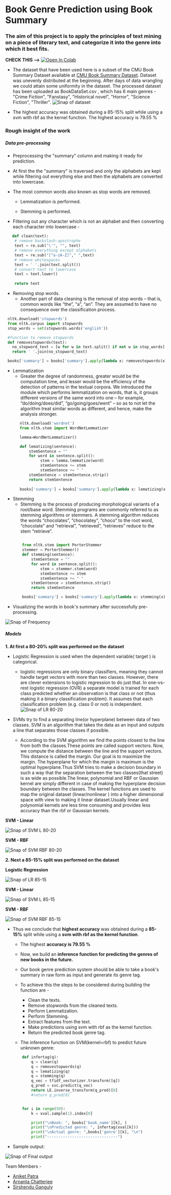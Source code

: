 # Book Genre Prediction using Book Summary
### The aim of this project is to apply the principles of text mining on a piece of literary text, and categorize it into the genre into which it best fits.

**CHECK THIS -->** [![Open In Colab](https://colab.research.google.com/assets/colab-badge.svg)](https://colab.research.google.com/github/Sirsho1997/Book-Genre-Prediction-using-Book-Summary/blob/master/BookGenrePrediction.ipynb)





- The dataset that have been used here is a subset of the CMU Book Summary Dataset available at [CMU Book Summary Dataset](http://www.cs.cmu.edu/~dbamman/booksummaries.html "CMU Book Summary Dataset"). Dataset was unevenly distributed at the beginning. After days of data wrangling we could attain some uniformity in the dataset. The processed dataset has been uploaded as BookDataSet.csv , which has 6 main genres - "Crime Fiction", "Fanstasy", "Historical novel", "Horror", "Science Fiction", "Thriller". 
 ![Snap of dataset](https://github.com/Sirsho1997/Book-Genre-Prediction-using-Book-Summary/blob/master/data_readme/dataset_snap.png)
 
 - The highest accuracy was obtained during a 85-15% split while using a svm with rbf as the kernel function. The highest accuracy is 79.55 %
 
 ### Rough insight of the work
 
 ##### Data pre-processing

- Preprocessing the "summary" column and making it ready for prediction.

- At first the the "summary" is traversed and only the alphabets are kept while filtering out everything else and then the alphabets are converted into lowercase.

- The most common words also known as stop words are removed.

  - Lemmatization is performed.

  - Stemming is performed.

- Filtering out any character which is not an alphabet and then converting each character into lowercase - 
```python
   def clean(text):
    # remove backslash-apostrophe 
    text = re.sub("\'", "", text) 
    # remove everything except alphabets 
    text = re.sub("[^a-zA-Z]"," ",text) 
    # remove whitespaces 
    text = ' '.join(text.split()) 
    # convert text to lowercase 
    text = text.lower() 
    
    return text
```

- Removing stop words.
  - Another part of data cleaning is the removal of stop words – that is, common words like “the”, “a”, “an”. They are assumed to have no consequence over the classification process.
 ```python
  nltk.download('stopwords')
  from nltk.corpus import stopwords
  stop_words = set(stopwords.words('english'))

  #function to remove stopwords
  def removestopwords(text):
    no_stopword_text = [w for w in text.split() if not w in stop_words]
    return ' '.join(no_stopword_text)

  books['summary'] = books['summary'].apply(lambda x: removestopwords(x))
 ```
- Lemmatization
   - Greater the degree of randomness, greater would be the computation time, and lesser would be the        efficiency of the detection of patterns in the textual corpora. We introduced the module which          performs lemmatization on words, that is, it groups different versions of the same word into one –      for example, “do/doing/does/did”, “go/going/goes/went” – so as to not let the algorithm treat          similar words as different, and hence, make the analysis stronger.
   ```python
      nltk.download('wordnet')
      from nltk.stem import WordNetLemmatizer

      lemma=WordNetLemmatizer()

      def lematizing(sentence):
          stemSentence = ""
          for word in sentence.split():
               stem = lemma.lemmatize(word)
               stemSentence += stem
               stemSentence += " "
          stemSentence = stemSentence.strip()
          return stemSentence
          
      books['summary'] = books['summary'].apply(lambda x: lematizing(x))
   ```
 -  Stemming
    - Stemming is the process of producing morphological variants of a root/base word. Stemming programs are commonly referred to as stemming algorithms or stemmers. A stemming algorithm reduces the words “chocolates”, “chocolatey”, “choco” to the root word, “chocolate” and “retrieval”, “retrieved”, “retrieves” reduce to the stem “retrieve”. 
    ```python
    
		from nltk.stem import PorterStemmer
		stemmer = PorterStemmer()
		def stemming(sentence):
    		stemSentence = ""
    		for word in sentence.split():
        		stem = stemmer.stem(word)
        		stemSentence += stem
        		stemSentence += " "
    		stemSentence = stemSentence.strip()
    		return stemSentence

		books['summary'] = books['summary'].apply(lambda x: stemming(x))
    ```
 - Visualizing the words in book's summary after successfully pre-processing.

![Snap of Frequency](https://github.com/Sirsho1997/Book-Genre-Prediction-using-Book-Summary/blob/master/data_readme/word_freq.png)

##### Models
**1. At first a 80-20% split was performed on the dataset**
  - Logistic Regression is used when the dependent variable( target ) is categorical.

    - logistic regressions are only binary classifiers, meaning they cannot handle target vectors with more than two classes. However, there are clever extensions to logistic regression to do just that. In one-vs-rest logistic regression (OVR) a separate model is trained for each class predicted whether an observation is that class or not (thus making it a binary classification problem). It assumes that each classification problem (e.g. class 0 or not) is independent.
    ![Snap of LR 80-20](https://github.com/Sirsho1997/Book-Genre-Prediction-using-Book-Summary/blob/master/data_readme/LR80_20.png)
   - SVMs try to find a separating line(or hyperplane) between data of two classes. SVM is an algorithm that takes the data as an input and outputs a line that separates those classes if possible.

     - According to the SVM algorithm we find the points closest to the line from both the classes.These points are called support vectors. Now, we compute the distance between the line and the support vectors. This distance is called the margin. Our goal is to maximize the margin. The hyperplane for which the margin is maximum is the optimal hyperplane.Thus SVM tries to make a decision boundary in such a way that the separation between the two classes(that street) is as wide as possible.The linear, polynomial and RBF or Gaussian kernel are simply different in case of making the hyperplane decision boundary between the classes. The kernel functions are used to map the original dataset (linear/nonlinear ) into a higher dimensional space with view to making it linear dataset.Usually linear and polynomial kernels are less time consuming and provides less accuracy than the rbf or Gaussian kernels.

**SVM - Linear**

![Snap of SVM L 80-20](https://github.com/Sirsho1997/Book-Genre-Prediction-using-Book-Summary/blob/master/data_readme/svm80_20.png)

**SVM - RBF**

![Snap of SVM RBF 80-20](https://github.com/Sirsho1997/Book-Genre-Prediction-using-Book-Summary/blob/master/data_readme/svm80_20.png)

**2. Next a 85-15% split was performed on the dataset**

**Logistic Regression**

![Snap of LR 85-15](https://github.com/Sirsho1997/Book-Genre-Prediction-using-Book-Summary/blob/master/data_readme/LR85_15.png)

**SVM - Linear**

![Snap of SVM L 85-15](https://github.com/Sirsho1997/Book-Genre-Prediction-using-Book-Summary/blob/master/data_readme/svm85_15.png)

**SVM - RBF**

![Snap of SVM RBF 85-15](https://github.com/Sirsho1997/Book-Genre-Prediction-using-Book-Summary/blob/master/data_readme/svm85_15.png)

- Thus we conclude that **highest accuracy** was obtained during a **85-15%** split while using a **svm with rbf as the kernel function**.

	- The highest **accuracy is 79.55 %**

	- Now, we build an **inference function for predicting the genres of new books in the future.**

	- Our book genre prediction system should be able to take a book's summary in raw form as input and generate its genre tag.

	- To achieve this the steps to be considered during building the function are -

		- Clean the texts.
		- Remove stopwords from the cleaned texts.
		- Perform Lemmatization.
		- Perform Stemming.
		- Extract features from the text.
		- Make predictions using svm with rbf as the kernel function.
		- Return the predicted book genre tag.
    - The inference function on SVM(kernel=rbf) to predict future unknown genre: 
    ```python
    	def infertag(q):
    		q = clean(q)
    		q = removestopwords(q)
    		q = lematizing(q)
    		q = stemming(q)
    		q_vec = tfidf_vectorizer.transform([q])
    		q_pred = svc.predict(q_vec)
    		return LE.inverse_transform(q_pred)[0]
    		#return q_pred[0]


		for i in range(50): 
  			k = xval.sample(1).index[0] 
  
  			print("\nBook: ", books['book_name'][k], )
  			print("\nPredicted genre: ", infertag(xval[k]))
  			print("\nActual genre: ",books['genre'][k], "\n")
 			print("-------------------------------")
    ```
    
 - Sample output:
 
 ![Snap of Final output](https://github.com/Sirsho1997/Book-Genre-Prediction-using-Book-Summary/blob/master/data_readme/sample_op.png)
   
Team Members - 
- [Aniket Patra](https://www.linkedin.com/in/aniket-patra/)
- [Arnanta Chatterjee](https://www.linkedin.com/in/arnanta-chatterjee-a60684179/)
- [Sirshendu Ganguly](https://www.linkedin.com/in/sirshendu-ganguly/)


